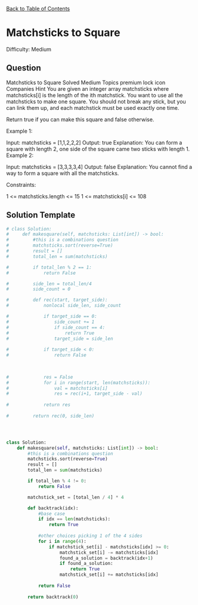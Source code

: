 [Back to Table of Contents](../README.md)

# Matchsticks to Square
Difficulty: Medium

## Question
Matchsticks to Square
Solved
Medium
Topics
premium lock icon
Companies
Hint
You are given an integer array matchsticks where matchsticks[i] is the length of the ith matchstick. You want to use all the matchsticks to make one square. You should not break any stick, but you can link them up, and each matchstick must be used exactly one time.

Return true if you can make this square and false otherwise.

 

Example 1:


Input: matchsticks = [1,1,2,2,2]
Output: true
Explanation: You can form a square with length 2, one side of the square came two sticks with length 1.
Example 2:

Input: matchsticks = [3,3,3,3,4]
Output: false
Explanation: You cannot find a way to form a square with all the matchsticks.
 

Constraints:

1 <= matchsticks.length <= 15
1 <= matchsticks[i] <= 108

## Solution Template
```python
# class Solution:
#     def makesquare(self, matchsticks: List[int]) -> bool:
#         #this is a combinations question
#         matchsticks.sort(reverse=True)
#         result = []
#         total_len = sum(matchsticks)

#         if total_len % 2 == 1:
#             return False

#         side_len = total_len/4
#         side_count = 0

#         def rec(start, target_side):
#             nonlocal side_len, side_count

#             if target_side == 0:
#                 side_count += 1
#                 if side_count == 4:
#                     return True
#                 target_side = side_len
            
#             if target_side < 0:
#                 return False
            
            

#             res = False
#             for i in range(start, len(matchsticks)):
#                 val = matchsticks[i]
#                 res = rec(i+1, target_side - val)
        
#             return res
        
#         return rec(0, side_len)




class Solution:
    def makesquare(self, matchsticks: List[int]) -> bool:
        #this is a combinations question
        matchsticks.sort(reverse=True)
        result = []
        total_len = sum(matchsticks)

        if total_len % 4 != 0:
            return False

        matchstick_set = [total_len / 4] * 4

        def backtrack(idx):
            #base case
            if idx == len(matchsticks):
                return True
            
            #other choices picking 1 of the 4 sides
            for i in range(4):
                if matchstick_set[i] - matchsticks[idx] >= 0:
                    matchstick_set[i] -= matchsticks[idx]
                    found_a_solution = backtrack(idx+1)
                    if found_a_solution:
                        return True
                    matchstick_set[i] += matchsticks[idx]
            
            return False
        
        return backtrack(0)
```
